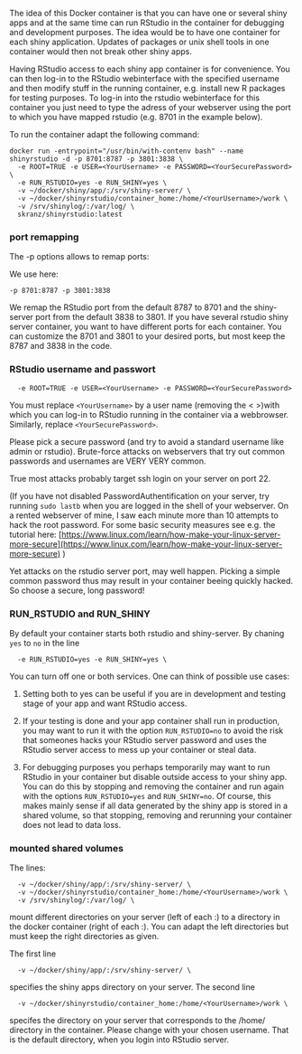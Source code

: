 The idea of this Docker container is that you can have one or several shiny apps and at the same time can run RStudio in the container for debugging and development purposes. The idea would be to have one container for each shiny application. Updates of packages or unix shell tools in one container would then not break other shiny apps. 
 
Having RStudio access to each shiny app container is for convenience. You can then log-in to the RStudio webinterface with the specified username and then modify stuff in the running container, e.g. install new R packages for testing purposes. To log-in into the rstudio webinterface for this container you just need to type the adress of your webserver using the port to which you have mapped rstudio (e.g. 8701 in the example below).

To run the container adapt the following command:

```
docker run -entrypoint="/usr/bin/with-contenv bash" --name shinyrstudio -d -p 8701:8787 -p 3801:3838 \
  -e ROOT=TRUE -e USER=<YourUsername> -e PASSWORD=<YourSecurePassword> \
  -e RUN_RSTUDIO=yes -e RUN_SHINY=yes \
  -v ~/docker/shiny/app/:/srv/shiny-server/ \
  -v ~/docker/shinyrstudio/container_home:/home/<YourUsername>/work \
  -v /srv/shinylog/:/var/log/ \
  skranz/shinyrstudio:latest  
```

### port remapping
The -p options allows to remap ports:

We use here:
```
-p 8701:8787 -p 3801:3838
```
We remap the RStudio port from the default 8787 to 8701 and the shiny-server port from the default 3838 to 3801. If you have several rstudio shiny server container, you want to have different ports for each container. You can customize the 8701 and 3801 to your desired ports, but most keep the 8787 and 3838 in the code.

### RStudio username and passwort
```
  -e ROOT=TRUE -e USER=<YourUsername> -e PASSWORD=<YourSecurePassword>
```

You must replace `<YourUsername>` by a user name (removing the < >)with which you can log-in to RStudio running in the container via a webbrowser. Similarly, replace `<YourSecurePassword>`. 

Please pick a secure password (and try to avoid  a standard username like admin or rstudio). Brute-force attacks on webservers that try out common passwords and usernames are VERY VERY common. 

True most attacks probably target ssh login on your server on port 22.

(If you have not disabled PasswordAuthentification on your server, try running `sudo lastb` when you are logged in the shell of your webserver. On a rented webserver of mine, I saw each minute more than 10 attempts to hack the root password. For some basic security measures see e.g. the tutorial here: [https://www.linux.com/learn/how-make-your-linux-server-more-secure](https://www.linux.com/learn/how-make-your-linux-server-more-secure)
)

Yet attacks on the rstudio server port, may well happen. Picking a simple common password thus may result in your container beeing quickly hacked. So choose a secure, long password!

### RUN_RSTUDIO and RUN_SHINY

By default your container starts both rstudio and shiny-server. By chaning `yes` to `no` in the line
```
  -e RUN_RSTUDIO=yes -e RUN_SHINY=yes \
```
You can turn off one or both services. One can think of possible use cases:

1. Setting both to yes can be useful if you are in development and testing stage of your app and want RStudio access.

2. If your testing is done and your app container shall run in production, you may want to run it with the option `RUN_RSTUDIO=no` to avoid the risk that someones hacks your RStudio server password and uses the RStudio server access to mess up your container or steal data.

3. For debugging purposes you perhaps temporarily may want to run RStudio in your container but disable outside access to your shiny app. You can do this by stopping and removing the container and run again with the options  `RUN_RSTUDIO=yes` and `RUN_SHINY=no`. Of course, this makes mainly sense if all data generated by the shiny app is stored in a shared volume, so that stopping, removing and rerunning your container does not lead to data loss.


### mounted shared volumes

The lines:
```
  -v ~/docker/shiny/app/:/srv/shiny-server/ \
  -v ~/docker/shinyrstudio/container_home:/home/<YourUsername>/work \
  -v /srv/shinylog/:/var/log/ \
```
mount different directories on your server (left of each :) to a directory in the docker container (right of each :). You can adapt the left directories but must keep the right directories as given.

The first line
```
  -v ~/docker/shiny/app/:/srv/shiny-server/ \
```
specifies the shiny apps directory on your server. The second line
```
  -v ~/docker/shinyrstudio/container_home:/home/<YourUsername>/work \
```
specifes the directory on your server that corresponds to the /home/<YourUsername> directory in the container. Please change <YourUsername> with your chosen username. That is the default directory, when you login into RStudio server.


